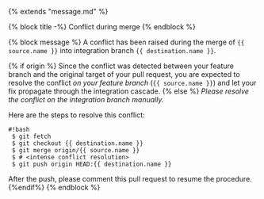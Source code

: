 {% extends "message.md" %}

{% block title -%}
Conflict during merge
{% endblock %}

{% block message %}
A conflict has been raised during the merge of `{{ source.name }}`
into integration branch `{{ destination.name }}`.

{% if origin %}
Since the conflict was detected between your feature branch and the original
target of your pull request, you are expected to resolve the conflict *on your
feature branch* (`{{ source.name }}`) and let your fix propagate through the
integration cascade.
{% else %}
*Please resolve the conflict on the integration branch manually.*

Here are the steps to resolve this conflict:

```
#!bash
 $ git fetch
 $ git checkout {{ destination.name }}
 $ git merge origin/{{ source.name }}
 $ # <intense conflict resolution>
 $ git push origin HEAD:{{ destination.name }}
```

After the push, please comment this pull request to resume the procedure.
{%endif%}
{% endblock %}
